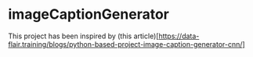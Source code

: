 # imageCaptionGenerator

This project has been inspired by (this article)[https://data-flair.training/blogs/python-based-project-image-caption-generator-cnn/]
